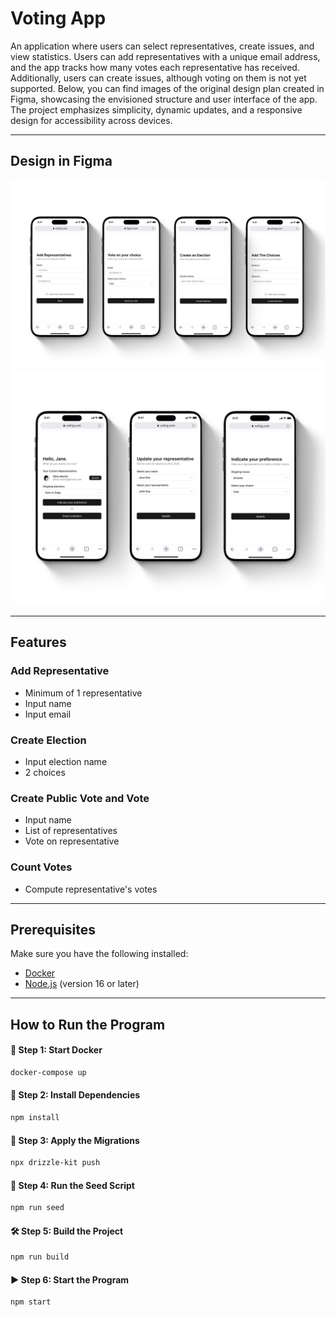 # Voting App

An application where users can select representatives, create issues, and view statistics. Users can add representatives with a unique email address, and the app tracks how many votes each representative has received. Additionally, users can create issues, although voting on them is not yet supported. Below, you can find images of the original design plan created in Figma, showcasing the envisioned structure and user interface of the app. The project emphasizes simplicity, dynamic updates, and a responsive design for accessibility across devices.

---

## Design in Figma

![Representative](public/1.jpeg)  
![Public vote](public/2.jpeg)

---

## Features

### **Add Representative**
- Minimum of 1 representative
- Input name
- Input email

### **Create Election**
- Input election name
- 2 choices

### **Create Public Vote and Vote**
- Input name  
- List of representatives  
- Vote on representative  

### **Count Votes**
- Compute representative's votes  

---

## Prerequisites
Make sure you have the following installed:
- [Docker](https://www.docker.com/)
- [Node.js](https://nodejs.org/) (version 16 or later)

---

## How to Run the Program

#### 🐳 Step 1: Start Docker
```bash
docker-compose up
```

#### 🔧 Step 2: Install Dependencies
```bash
npm install
```


#### 🚀 Step 3: Apply the Migrations
```bash
npx drizzle-kit push
```

#### 🌱 Step 4: Run the Seed Script
```bash
npm run seed
```

#### 🛠️ Step 5: Build the Project
```bash
npm run build
```

#### ▶️ Step 6: Start the Program
```bash
npm start
```
